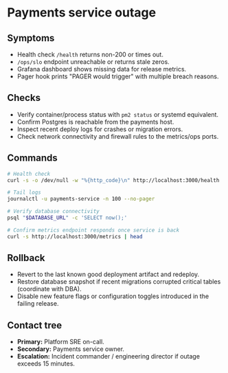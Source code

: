 # Payments service outage

## Symptoms
- Health check `/health` returns non-200 or times out.
- `/ops/slo` endpoint unreachable or returns stale zeros.
- Grafana dashboard shows missing data for release metrics.
- Pager hook prints "PAGER would trigger" with multiple breach reasons.

## Checks
- Verify container/process status with `pm2 status` or systemd equivalent.
- Confirm Postgres is reachable from the payments host.
- Inspect recent deploy logs for crashes or migration errors.
- Check network connectivity and firewall rules to the metrics/ops ports.

## Commands
```bash
# Health check
curl -s -o /dev/null -w "%{http_code}\n" http://localhost:3000/health

# Tail logs
journalctl -u payments-service -n 100 --no-pager

# Verify database connectivity
psql "$DATABASE_URL" -c 'SELECT now();'

# Confirm metrics endpoint responds once service is back
curl -s http://localhost:3000/metrics | head
```

## Rollback
- Revert to the last known good deployment artifact and redeploy.
- Restore database snapshot if recent migrations corrupted critical tables (coordinate with DBA).
- Disable new feature flags or configuration toggles introduced in the failing release.

## Contact tree
- **Primary:** Platform SRE on-call.
- **Secondary:** Payments service owner.
- **Escalation:** Incident commander / engineering director if outage exceeds 15 minutes.

